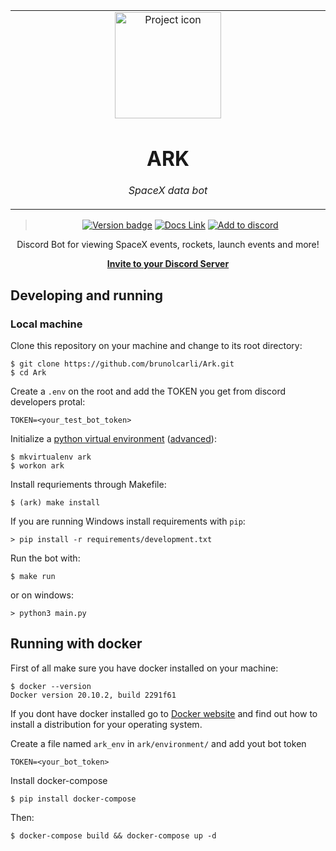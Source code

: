 <table align="center"><tr><td align="center" width="9999">

<img src="https://i.ibb.co/WGq1nBK/starbase-tex.png" align="center" width="170" alt="Project icon">

# ARK

*SpaceX data bot*

</td></tr>

</table>    

<div align="center">

> [![Version badge](https://img.shields.io/badge/version-0.1.3-silver.svg)]()
[![Docs Link](https://badgen.net/badge/docs/github_wiki?icon=github)](https://github.com/brunolcarli/Ark/wiki)
[![Add to discord](https://badgen.net/badge/icon/discord?icon=discord&label)]()


Discord Bot for viewing SpaceX events, rockets, launch events and more!

</div>

<div align="center"><a href="https://discord.com/api/oauth2/authorize?client_id=791314335535333436&permissions=313408&scope=bot"><b>Invite to your Discord Server</b></a></div>

## Developing and running

### Local machine

Clone this repository on your machine and change to its root directory:

```
$ git clone https://github.com/brunolcarli/Ark.git
$ cd Ark
```

Create a `.env` on the root and add the TOKEN you get from discord developers protal:

```
TOKEN=<your_test_bot_token>
```

Initialize a [python virtual environment](https://docs.python.org/3/tutorial/venv.html) ([advanced](https://virtualenvwrapper.readthedocs.io/en/latest/install.html)):

```
$ mkvirtualenv ark
$ workon ark
```

Install requriements through Makefile:

```
$ (ark) make install
```

If you are running Windows install requirements with `pip`:

```
> pip install -r requirements/development.txt
```

Run the bot with:

```
$ make run
```

or on windows:

```
> python3 main.py
```

## Running with docker

First of all make sure you have docker installed on your machine:

```
$ docker --version
Docker version 20.10.2, build 2291f61
```

If you dont have docker installed go to [Docker website](https://www.docker.com/) and find out how to install a distribution for your operating system.

Create a file named `ark_env` in `ark/environment/` and add yout bot token

```
TOKEN=<your_bot_token>
```

Install docker-compose


```
$ pip install docker-compose
```

Then:


```
$ docker-compose build && docker-compose up -d
```
